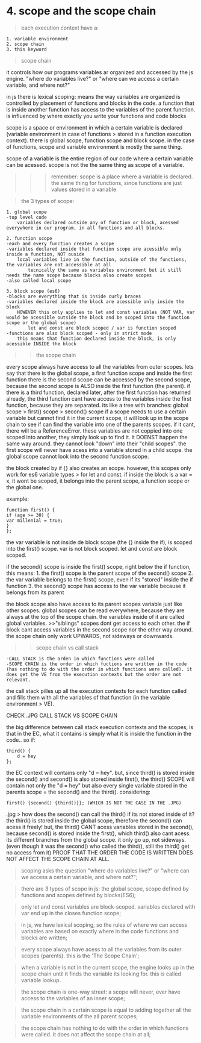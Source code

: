 # 4. scope and the scope chain

> each execution context have a:

    1. variable environment
    2. scope chain
    3. this keyword

> scope chain

it controls how our programs variables ar organized and accessed by the js engine. "where do variables live?" or "where can we access a certain variable, and where not?"

in js there is lexical scoping: means the way variables are organized is controlled by placement of functions and blocks in the code. a function that is inside another function has access to the variables of the parent function.
is influenced by where exactly you write your functions and code blocks

scope is a space or environment in which a certain variable is declared (variable environment in case of functions > stored in a function execution context). there is global scope, function scope and block scope.
in the case of functions, scope and variable environment is mostly the same thing.

scope of a variable is the entire region of our code where a certain variable can be acessed.
scope is not the the same thing as scope of a variable.

> > > remember: scope is a place where a variable is declared. the same thing for functions, since functions are just values stored in a variable

> the 3 types of scope:

    1. global scope
    -top level code
        variables declared outside any of function or block, acessed everywhere in our program, in all functions and all blocks.

    2. function scope
    -each and every function creates a scope
    -variables declared inside that function scope are acessible only inside a function, NOT ouside
        local variables live in the function, outside of the functions, the variables are not accessible at all
            tecnically the same as variables environment but it still needs the name scope because blocks also create scopes
    -also called local scope

    3. block scope (es6)
    -blocks are everything that is inside curly braces
    -variables declared inside the block are acessible only inside the block
        HOWEVER this only applies to let and const variables (NOT VAR, var would be acessible outside the block and be scoped into the function scope or the global scope)
            let and const are block scoped / var is function scoped
    -functions are also block scoped - only in strict mode
        this means that function declared inside the block, is only acessible INSIDE the block

> > the scope chain

every scope always have access to all the variables from outer scopes. lets say that there is the global scope, a first function scope and inside the first function there is the second scope can be accessed by the second scope, because the second scope is ALSO inside the first function (the parent).
if there is a third function, declared later, after the first function has returned already, the third function cant have access to the variables inside the first function, because they are separated.
its like a tree with branches:
global scope > first() scope > second() scope
if a scope needs to use a certain variable but cannot find it in the current scope, it will look up in the scope chain to see if can find the variable into one of the parents scopes. if it cant, there will be a ReferenceError.
these variables are not coppied into one scoped into another, they simply look up to find it.
it DOENST happen the same way around. they cannot look "down" into their "child scopes". the first scope will never have acess into a variable stored in a child scope. the global scope cannot look into the second function scope.

the block created by if {} also creates an scope. however, this scopes only work for es6 variable types > for let and const. if inside the block is a var = x, it wont be scoped, it belongs into the parent scope, a function scope or the global one.

example:

    function first() {
    if (age >= 30) {
    var millenial = true;
    }
    };

the var variable is not inside de block scope (the {} inside the if), is scoped into the first() scope. var is not block scoped. let and const are block scoped.

if the second() scope is inside the first() scope, right below the if function, this means: 1. the first() scope is the parent scope of the second() scope 2. the var variable belongs to the first() scope, even if its "stored" inside the if function 3. the second() scope has access to the var variable because it belongs from its parent

the block scope also have access to its parent scopes variable just like other scopes. global scopes can be read everywhere, because they are always at the top of the scope chain. the variables inside of it are called global variables. >>"siblings" scopes dont get access to each other. the if block cant access variables in the second scope nor the other way around. the scope chain only work UPWARDS, not sideways or downwards.

> > scope chain vs call stack

    -CALL STACK is the orden in which functions were called
    -SCOPE CHAIN is the order in which fuctions are written in the code (has nothing to do with the order in which functions were called). it does get the VE from the execution contexts but the order are not relevant.

the call stack pilles up all the execution contexts for each function called and fills them with all the variables of that function (in the variable environment > VE).

CHECK .JPG CALL STACK VS SCOPE CHAIN

the big difference between call stack execution contexts and the scopes, is that in the EC, what it contains is simply what it is inside the function in the code.. so if:

    third() {
        d = hey
    };

the EC context will contains only "d = hey". but, since third() is stored inside the second() and second() is also stored inside first(), the third() SCOPE will contain not only the "d = hey" but also every single variable stored in the parents scope = the second() and the third(). considering:

    first() {second() {third()}}; (WHICH IS NOT THE CASE IN THE .JPG)

.jpg > how does the second() can call the third() if its not stored inside of it? the third() is stored inside the global scope, therefore the second() can acess it freely! but, the third() CANT acess variables stored in the second(), because second() is stored inside the first(), which third() also cant acess. its different branches from the global scope. it only go up, not sideways. (even though it was the second() who called the third(), still the third() get no access from it)
PROOF THAT THE ORDER THE CODE IS WRITTEN DOES NOT AFFECT THE SCOPE CHAIN AT ALL.

> scoping asks the question "where do variables live?" or "where can we access a certain variable, and where not?";

> there are 3 types of scope in js: the global scope, scope defined by functions and scopes defined by blocks(ES6);

> only let and const variables are block-scoped. variables declared with var end up in the closes function scope;

> in js, we have lexical scoping, so the rules of where we can access variables are based on exactly where in the code functions and blocks are written;

> every scope always have acess to all the variables from its outer scopes (parents). this is the 'The Scope Chain';

> when a variable is not in the current scope, the engine looks up in the scope chain until it finds the variable its looking for. this is called variable lookup.

> the scope chain is one-way street: a scope will never, ever have access to the variables of an inner scope;

> the scope chain in a certain scope is equal to adding together all the variable environments of the all parent scopes;

> the scopa chain has nothing to do with the order in which functions were called. it does not affect the scope chain at all;
